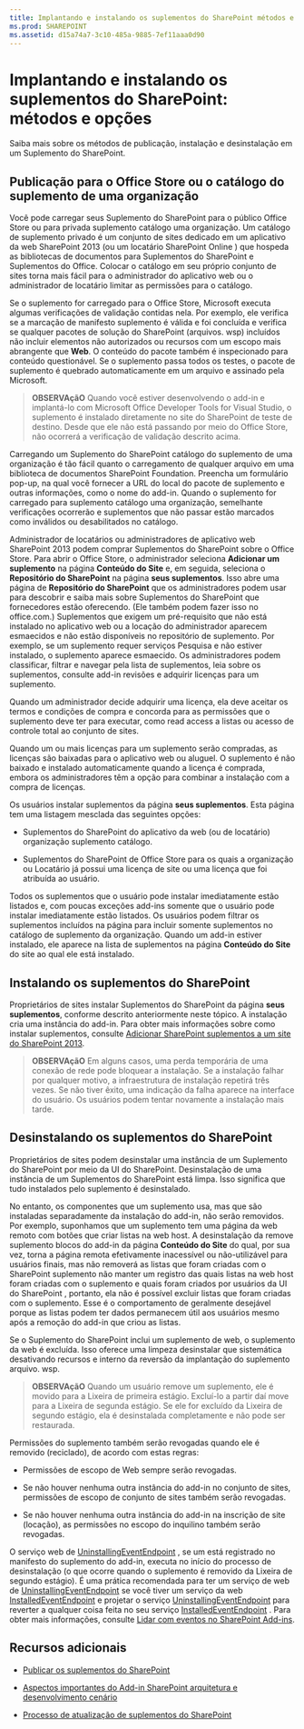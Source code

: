```yaml
---
title: Implantando e instalando os suplementos do SharePoint métodos e opções
ms.prod: SHAREPOINT
ms.assetid: d15a74a7-3c10-485a-9885-7ef11aaa0d90
---
```



# Implantando e instalando os suplementos do SharePoint: métodos e opções
Saiba mais sobre os métodos de publicação, instalação e desinstalação em um Suplemento do SharePoint.
## Publicação para o Office Store ou o catálogo do suplemento de uma organização
<a name="MarketOrCatalog"> </a>

Você pode carregar seus Suplemento do SharePoint para o público Office Store ou para privada suplemento catálogo uma organização. Um catálogo de suplemento privado é um conjunto de sites dedicado em um aplicativo da web SharePoint 2013 (ou um locatário SharePoint Online ) que hospeda as bibliotecas de documentos para Suplementos do SharePoint e Suplementos do Office. Colocar o catálogo em seu próprio conjunto de sites torna mais fácil para o administrador do aplicativo web ou o administrador de locatário limitar as permissões para o catálogo.
  
    
    
Se o suplemento for carregado para o Office Store, Microsoft executa algumas verificações de validação contidas nela. Por exemplo, ele verifica se a marcação de manifesto suplemento é válida e foi concluída e verifica se qualquer pacotes de solução do SharePoint (arquivos. wsp) incluídos não incluir elementos não autorizados ou recursos com um escopo mais abrangente que **Web**. O conteúdo do pacote também é inspecionado para conteúdo questionável. Se o suplemento passa todos os testes, o pacote de suplemento é quebrado automaticamente em um arquivo e assinado pela Microsoft.
  
    
    

> **OBSERVAçãO**
> Quando você estiver desenvolvendo o add-in e implantá-lo com Microsoft Office Developer Tools for Visual Studio, o suplemento é instalado diretamente no site do SharePoint de teste de destino. Desde que ele não está passando por meio do Office Store, não ocorrerá a verificação de validação descrito acima.
  
    
    

Carregando um Suplemento do SharePoint catálogo do suplemento de uma organização é tão fácil quanto o carregamento de qualquer arquivo em uma biblioteca de documentos SharePoint Foundation. Preencha um formulário pop-up, na qual você fornecer a URL do local do pacote de suplemento e outras informações, como o nome do add-in. Quando o suplemento for carregado para suplemento catálogo uma organização, semelhante verificações ocorrerão e suplementos que não passar estão marcados como inválidos ou desabilitados no catálogo.
  
    
    
Administrador de locatários ou administradores de aplicativo web SharePoint 2013 podem comprar Suplementos do SharePoint sobre o Office Store. Para abrir o Office Store, o administrador seleciona **Adicionar um suplemento** na página **Conteúdo do Site** e, em seguida, seleciona o **Repositório do SharePoint** na página **seus suplementos**. Isso abre uma página de **Repositório do SharePoint** que os administradores podem usar para descobrir e saiba mais sobre Suplementos do SharePoint que fornecedores estão oferecendo. (Ele também podem fazer isso no office.com.) Suplementos que exigem um pré-requisito que não está instalado no aplicativo web ou a locação do administrador aparecem esmaecidos e não estão disponíveis no repositório de suplemento. Por exemplo, se um suplemento requer serviços Pesquisa e não estiver instalado, o suplemento aparece esmaecido. Os administradores podem classificar, filtrar e navegar pela lista de suplementos, leia sobre os suplementos, consulte add-in revisões e adquirir licenças para um suplemento.
  
    
    
Quando um administrador decide adquirir uma licença, ela deve aceitar os termos e condições de compra e concorda para as permissões que o suplemento deve ter para executar, como read access a listas ou acesso de controle total ao conjunto de sites.
  
    
    
Quando um ou mais licenças para um suplemento serão compradas, as licenças são baixadas para o aplicativo web ou aluguel. O suplemento é não baixado e instalado automaticamente quando a licença é comprada, embora os administradores têm a opção para combinar a instalação com a compra de licenças.
  
    
    
Os usuários instalar suplementos da página **seus suplementos**. Esta página tem uma listagem mesclada das seguintes opções:
  
    
    

- Suplementos do SharePoint do aplicativo da web (ou de locatário) organização suplemento catálogo.
    
  
- Suplementos do SharePoint de Office Store para os quais a organização ou Locatário já possui uma licença de site ou uma licença que foi atribuída ao usuário.
    
  
Todos os suplementos que o usuário pode instalar imediatamente estão listados e, com poucas exceções add-ins somente que o usuário pode instalar imediatamente estão listados. Os usuários podem filtrar os suplementos incluídos na página para incluir somente suplementos no catálogo de suplemento da organização. Quando um add-in estiver instalado, ele aparece na lista de suplementos na página **Conteúdo do Site** do site ao qual ele está instalado.
  
    
    

## Instalando os suplementos do SharePoint
<a name="Installing"> </a>

Proprietários de sites instalar Suplementos do SharePoint da página **seus suplementos**, conforme descrito anteriormente neste tópico. A instalação cria uma instância do add-in. Para obter mais informações sobre como instalar suplementos, consulte  [Adicionar SharePoint suplementos a um site do SharePoint 2013](https://technet.microsoft.com/en-us/library/fp161231.aspx).
  
    
    

> **OBSERVAçãO**
> Em alguns casos, uma perda temporária de uma conexão de rede pode bloquear a instalação. Se a instalação falhar por qualquer motivo, a infraestrutura de instalação repetirá três vezes. Se não tiver êxito, uma indicação da falha aparece na interface do usuário. Os usuários podem tentar novamente a instalação mais tarde.
  
    
    


## Desinstalando os suplementos do SharePoint
<a name="Uninstalling"> </a>

Proprietários de sites podem desinstalar uma instância de um Suplemento do SharePoint por meio da UI do SharePoint. Desinstalação de uma instância de um Suplementos do SharePoint está limpa. Isso significa que tudo instalados pelo suplemento é desinstalado.
  
    
    
No entanto, os componentes que um suplemento usa, mas que são instaladas separadamente da instalação do add-in, não serão removidos. Por exemplo, suponhamos que um suplemento tem uma página da web remoto com botões que criar listas na web host. A desinstalação da remove suplemento blocos do add-in da página **Conteúdo do Site** do qual, por sua vez, torna a página remota efetivamente inacessível ou não-utilizável para usuários finais, mas não removerá as listas que foram criadas com o SharePoint suplemento não manter um registro das quais listas na web host foram criadas com o suplemento e quais foram criados por usuários da UI do SharePoint , portanto, ela não é possível excluir listas que foram criadas com o suplemento. Esse é o comportamento de geralmente desejável porque as listas podem ter dados permanecem útil aos usuários mesmo após a remoção do add-in que criou as listas.
  
    
    
Se o Suplemento do SharePoint inclui um suplemento de web, o suplemento da web é excluída. Isso oferece uma limpeza desinstalar que sistemática desativando recursos e interno da reversão da implantação do suplemento arquivo. wsp.
  
    
    

> **OBSERVAçãO**
> Quando um usuário remove um suplemento, ele é movido para a Lixeira de primeira estágio. Excluí-lo a partir daí move para a Lixeira de segunda estágio. Se ele for excluído da Lixeira de segundo estágio, ela é desinstalada completamente e não pode ser restaurada.
  
    
    

Permissões do suplemento também serão revogadas quando ele é removido (reciclado), de acordo com estas regras:
  
    
    

- Permissões de escopo de Web sempre serão revogadas.
    
  
- Se não houver nenhuma outra instância do add-in no conjunto de sites, permissões de escopo de conjunto de sites também serão revogadas.
    
  
- Se não houver nenhuma outra instância do add-in na inscrição de site (locação), as permissões no escopo do inquilino também serão revogadas.
    
  
O serviço web de  [UninstallingEventEndpoint](http://msdn.microsoft.com/library/4194e44b-f2af-1db4-aad5-9b7b511b4348%28Office.15%29.aspx) , se um está registrado no manifesto do suplemento do add-in, executa no início do processo de desinstalação (o que ocorre quando o suplemento é removido da Lixeira de segundo estágio). É uma prática recomendada para ter um serviço de web de [UninstallingEventEndpoint](http://msdn.microsoft.com/library/4194e44b-f2af-1db4-aad5-9b7b511b4348%28Office.15%29.aspx) se você tiver um serviço da web [InstalledEventEndpoint](http://msdn.microsoft.com/library/af9f83d8-8325-3ede-d7b0-bb82c0445eb9%28Office.15%29.aspx) e projetar o serviço [UninstallingEventEndpoint](http://msdn.microsoft.com/library/4194e44b-f2af-1db4-aad5-9b7b511b4348%28Office.15%29.aspx) para reverter a qualquer coisa feita no seu serviço [InstalledEventEndpoint](http://msdn.microsoft.com/library/af9f83d8-8325-3ede-d7b0-bb82c0445eb9%28Office.15%29.aspx) . Para obter mais informações, consulte [Lidar com eventos no SharePoint Add-ins](handle-events-in-sharepoint-add-ins.md).
  
    
    

## Recursos adicionais
<a name="SP15deployinstallapps_addlresources"> </a>


-  [Publicar os suplementos do SharePoint](publish-sharepoint-add-ins.md)
    
  
-  [Aspectos importantes do Add-in SharePoint arquitetura e desenvolvimento cenário](important-aspects-of-the-sharepoint-add-in-architecture-and-development-landscap.md)
    
  
-  [Processo de atualização de suplementos do SharePoint](sharepoint-add-ins-update-process.md)
    
  

